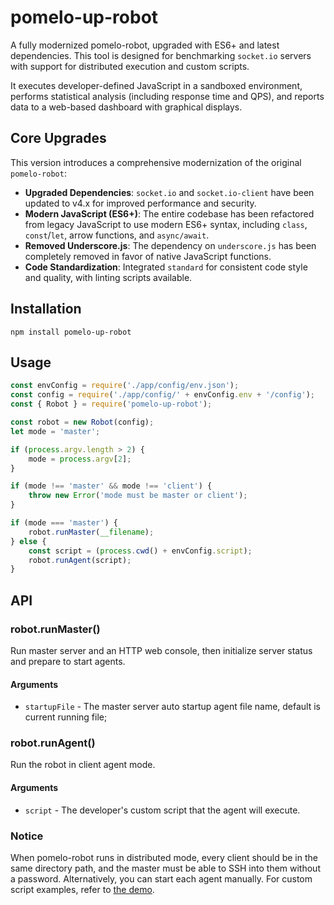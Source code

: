 # pomelo-up-robot

A fully modernized pomelo-robot, upgraded with ES6+ and latest dependencies. This tool is designed for benchmarking `socket.io` servers with support for distributed execution and custom scripts.

It executes developer-defined JavaScript in a sandboxed environment, performs statistical analysis (including response time and QPS), and reports data to a web-based dashboard with graphical displays.

## Core Upgrades

This version introduces a comprehensive modernization of the original `pomelo-robot`:

*   **Upgraded Dependencies**: `socket.io` and `socket.io-client` have been updated to v4.x for improved performance and security.
*   **Modern JavaScript (ES6+)**: The entire codebase has been refactored from legacy JavaScript to use modern ES6+ syntax, including `class`, `const`/`let`, arrow functions, and `async/await`.
*   **Removed Underscore.js**: The dependency on `underscore.js` has been completely removed in favor of native JavaScript functions.
*   **Code Standardization**: Integrated `standard` for consistent code style and quality, with linting scripts available.

## Installation

```
npm install pomelo-up-robot
```

## Usage

```javascript
const envConfig = require('./app/config/env.json');
const config = require('./app/config/' + envConfig.env + '/config');
const { Robot } = require('pomelo-up-robot');

const robot = new Robot(config);
let mode = 'master';

if (process.argv.length > 2) {
    mode = process.argv[2];
}

if (mode !== 'master' && mode !== 'client') {
    throw new Error('mode must be master or client');
}

if (mode === 'master') {
    robot.runMaster(__filename);
} else {
    const script = (process.cwd() + envConfig.script);
    robot.runAgent(script);
}
```

## API

### robot.runMaster()

Run master server and an HTTP web console, then initialize server status and prepare to start agents.

#### Arguments

*   `startupFile` - The master server auto startup agent file name, default is current running file;

### robot.runAgent()

Run the robot in client agent mode.

#### Arguments

*   `script` - The developer's custom script that the agent will execute.

### Notice

When pomelo-robot runs in distributed mode, every client should be in the same directory path, and the master must be able to SSH into them without a password. Alternatively, you can start each agent manually. For custom script examples, refer to [the demo](https://github.com/NetEase/pomelo-robot-demo).
